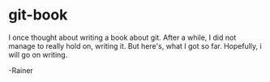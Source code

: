 git-book
========

I once thought about writing a book about git. After a while, I did not manage
to really hold on, writing it.
But here's, what I got so far. Hopefully, i will go on writing.

-Rainer
